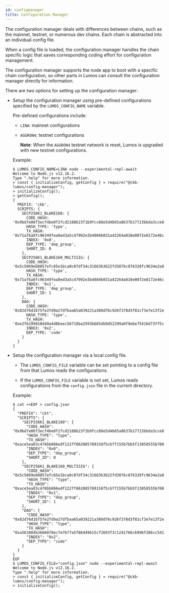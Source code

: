 ```yaml
---
id: configmanager
title: Configuration Manager
---
```

The configuration manager deals with differences between chains, such as the mainnet, testnet, or numerous dev chains. Each chain is abstracted into an individual config file. 

When a config file is loaded, the configuration manager handles the chain specific logic that saves corresponding coding effort for configuration management.

The configuration  manager supports the node app to boot with a specific chain configuration, so other parts in Lumos can consult the configuration manager directly for information.

There are two options for setting up the configuration manager:

- Setup the configuration manager using pre-defined configurations specified by the `LUMOS_CONFIG_NAME` variable.

  Pre-defined configurations include:

  - `LINA`: mainnet configurations

  - `AGGRON4`: testnet configurations 

    **Note**: When the `AGGRON4` testnet network is reset, Lumos is upgraded with new testnet configurations.

  Example:

  ```
  $ LUMOS_CONFIG_NAME=LINA node --experimental-repl-await
  Welcome to Node.js v12.16.2.
  Type ".help" for more information.
  > const { initializeConfig, getConfig } = require("@ckb-lumos/config-manager");
  > initializeConfig();
  > getConfig();
  {
    PREFIX: 'ckb',
    SCRIPTS: {
      SECP256K1_BLAKE160: {
        CODE_HASH: '0x9bd7e06f3ecf4be0f2fcd2188b23f1b9fcc88e5d4b65a8637b17723bbda3cce8',
        HASH_TYPE: 'type',
        TX_HASH: '0x71a7ba8fc96349fea0ed3a5c47992e3b4084b031a42264a018e0072e8172e46c',
        INDEX: '0x0',
        DEP_TYPE: 'dep_group',
        SHORT_ID: 0
      },
      SECP256K1_BLAKE160_MULTISIG: {
        CODE_HASH: '0x5c5069eb0857efc65e1bca0c07df34c31663b3622fd3876c876320fc9634e2a8',
        HASH_TYPE: 'type',
        TX_HASH: '0x71a7ba8fc96349fea0ed3a5c47992e3b4084b031a42264a018e0072e8172e46c',
        INDEX: '0x1',
        DEP_TYPE: 'dep_group',
        SHORT_ID: 1
      },
      DAO: {
        CODE_HASH: '0x82d76d1b75fe2fd9a27dfbaa65a039221a380d76c926f378d3f81cf3e7e13f2e',
        HASH_TYPE: 'type',
        TX_HASH: '0xe2fb199810d49a4d8beec56718ba2593b665db9d52299a0f9e6e75416d73ff5c',
        INDEX: '0x2',
        DEP_TYPE: 'code'
      }
    }
  }
  ```

- Setup the configuration manager via a local config file.

  - The `LUMOS_CONFIG_FILE` variable can be set pointing to a config file from that Lumos reads the configurations.  

  - If the `LUMOS_CONFIG_FILE` variable is not set, Lumos reads configurations from the `config.json` file in the current directory.

  Example:

  ```
  $ cat <<EOF > config.json
  {
    "PREFIX": "ckt",
    "SCRIPTS": {
      "SECP256K1_BLAKE160": {
        "CODE_HASH": "0x9bd7e06f3ecf4be0f2fcd2188b23f1b9fcc88e5d4b65a8637b17723bbda3cce8",
        "HASH_TYPE": "type",
        "TX_HASH": "0xace5ea83c478bb866edf122ff862085789158f5cbff155b7bb5f13058555b708",
        "INDEX": "0x0",
        "DEP_TYPE": "dep_group",
        "SHORT_ID": 0
      },
      "SECP256K1_BLAKE160_MULTISIG": {
        "CODE_HASH": "0x5c5069eb0857efc65e1bca0c07df34c31663b3622fd3876c876320fc9634e2a8",
        "HASH_TYPE": "type",
        "TX_HASH": "0xace5ea83c478bb866edf122ff862085789158f5cbff155b7bb5f13058555b708",
        "INDEX": "0x1",
        "DEP_TYPE": "dep_group",
        "SHORT_ID": 1
      },
      "DAO": {
        "CODE_HASH": "0x82d76d1b75fe2fd9a27dfbaa65a039221a380d76c926f378d3f81cf3e7e13f2e",
        "HASH_TYPE": "type",
        "TX_HASH": "0xa563884b3686078ec7e7677a5f86449b15cf2693f3c1241766c6996f206cc541",
        "INDEX": "0x2",
        "DEP_TYPE": "code"
      }
    }
  }
  EOF
  $ LUMOS_CONFIG_FILE="config.json" node --experimental-repl-await
  Welcome to Node.js v12.16.2.
  Type ".help" for more information.
  > const { initializeConfig, getConfig } = require("@ckb-lumos/config-manager");
  > initializeConfig();
  ```

  